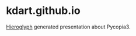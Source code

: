 # kdart.github.io

[Hieroglyph](https://github.com/nyergler/hieroglyph) generated presentation about Pycopia3.
